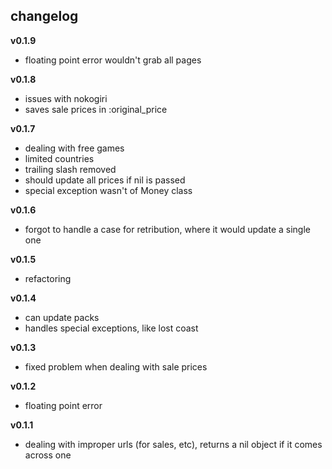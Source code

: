 ## changelog

**v0.1.9**

- floating point error wouldn't grab all pages

**v0.1.8**

- issues with nokogiri
- saves sale prices in :original_price

**v0.1.7**

- dealing with free games
- limited countries
- trailing slash removed
- should update all prices if nil is passed
- special exception wasn't of Money class

**v0.1.6**

- forgot to handle a case for retribution, where it would update a single one

**v0.1.5**

- refactoring

**v0.1.4**

- can update packs
- handles special exceptions, like lost coast

**v0.1.3** 

- fixed problem when dealing with sale prices

**v0.1.2**

- floating point error

**v0.1.1**

- dealing with improper urls (for sales, etc), returns a nil object if it comes across one